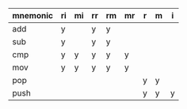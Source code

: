| mnemonic | ri | mi | rr | rm | mr | r | m | i |
|----------|----|----|----|----|----|---|---|---|
| add      | y  |    | y  | y  |    |   |   |   |
| sub      | y  |    | y  | y  |    |   |   |   |
| cmp      | y  | y  | y  | y  | y  |   |   |   |
| mov      | y  | y  | y  | y  | y  |   |   |   |
| pop      |    |    |    |    |    | y | y |   |
| push     |    |    |    |    |    | y | y | y |